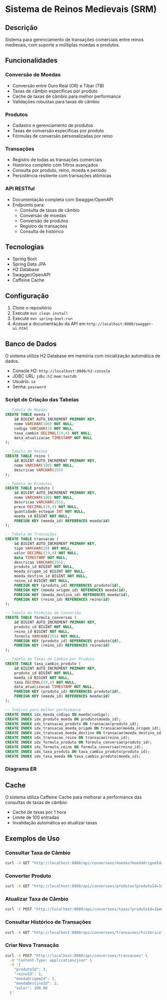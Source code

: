 # Sistema de Reinos Medievais (SRM)

## Descrição
Sistema para gerenciamento de transações comerciais entre reinos medievais, com suporte a múltiplas moedas e produtos.

## Funcionalidades

### Conversão de Moedas
- Conversão entre Ouro Real (OR) e Tibar (TB)
- Taxas de câmbio específicas por produto
- Cache de taxas de câmbio para melhor performance
- Validações robustas para taxas de câmbio

### Produtos
- Cadastro e gerenciamento de produtos
- Taxas de conversão específicas por produto
- Fórmulas de conversão personalizadas por reino

### Transações
- Registro de todas as transações comerciais
- Histórico completo com filtros avançados
- Consulta por produto, reino, moeda e período
- Persistência resiliente com transações atômicas

### API RESTful
- Documentação completa com Swagger/OpenAPI
- Endpoints para:
  - Consulta de taxas de câmbio
  - Conversão de moedas
  - Conversão de produtos
  - Registro de transações
  - Consulta de histórico

## Tecnologias
- Spring Boot
- Spring Data JPA
- H2 Database
- Swagger/OpenAPI
- Caffeine Cache

## Configuração
1. Clone o repositório
2. Execute `mvn clean install`
3. Execute `mvn spring-boot:run`
4. Acesse a documentação da API em `http://localhost:8080/swagger-ui.html`

## Banco de Dados
O sistema utiliza H2 Database em memória com inicialização automática de dados.
- Console H2: `http://localhost:8080/h2-console`
- JDBC URL: `jdbc:h2:mem:testdb`
- Usuário: `sa`
- Senha: `password`

### Script de Criação das Tabelas
```sql
-- Tabela de Moedas
CREATE TABLE moeda (
    id BIGINT AUTO_INCREMENT PRIMARY KEY,
    nome VARCHAR(100) NOT NULL,
    codigo VARCHAR(3) NOT NULL,
    taxa_cambio DECIMAL(19,4) NOT NULL,
    data_atualizacao TIMESTAMP NOT NULL
);

-- Tabela de Reinos
CREATE TABLE reino (
    id BIGINT AUTO_INCREMENT PRIMARY KEY,
    nome VARCHAR(100) NOT NULL,
    descricao VARCHAR(255)
);

-- Tabela de Produtos
CREATE TABLE produto (
    id BIGINT AUTO_INCREMENT PRIMARY KEY,
    nome VARCHAR(100) NOT NULL,
    descricao VARCHAR(255),
    preco DECIMAL(19,4) NOT NULL,
    quantidade_estoque INT NOT NULL,
    moeda_id BIGINT NOT NULL,
    FOREIGN KEY (moeda_id) REFERENCES moeda(id)
);

-- Tabela de Transações
CREATE TABLE transacao (
    id BIGINT AUTO_INCREMENT PRIMARY KEY,
    tipo VARCHAR(20) NOT NULL,
    valor DECIMAL(19,4) NOT NULL,
    data TIMESTAMP NOT NULL,
    descricao VARCHAR(255),
    produto_id BIGINT NOT NULL,
    moeda_origem_id BIGINT NOT NULL,
    moeda_destino_id BIGINT NOT NULL,
    reino_id BIGINT NOT NULL,
    FOREIGN KEY (produto_id) REFERENCES produto(id),
    FOREIGN KEY (moeda_origem_id) REFERENCES moeda(id),
    FOREIGN KEY (moeda_destino_id) REFERENCES moeda(id),
    FOREIGN KEY (reino_id) REFERENCES reino(id)
);

-- Tabela de Fórmulas de Conversão
CREATE TABLE formula_conversao (
    id BIGINT AUTO_INCREMENT PRIMARY KEY,
    produto_id BIGINT NOT NULL,
    reino_id BIGINT NOT NULL,
    formula VARCHAR(255) NOT NULL,
    FOREIGN KEY (produto_id) REFERENCES produto(id),
    FOREIGN KEY (reino_id) REFERENCES reino(id)
);

-- Tabela de Taxas de Câmbio por Produto
CREATE TABLE taxa_cambio_produto (
    id BIGINT AUTO_INCREMENT PRIMARY KEY,
    produto_id BIGINT NOT NULL,
    moeda_id BIGINT NOT NULL,
    taxa DECIMAL(19,4) NOT NULL,
    data_atualizacao TIMESTAMP NOT NULL,
    FOREIGN KEY (produto_id) REFERENCES produto(id),
    FOREIGN KEY (moeda_id) REFERENCES moeda(id)
);

-- Índices para melhor performance
CREATE INDEX idx_moeda_codigo ON moeda(codigo);
CREATE INDEX idx_produto_moeda ON produto(moeda_id);
CREATE INDEX idx_transacao_produto ON transacao(produto_id);
CREATE INDEX idx_transacao_moeda_origem ON transacao(moeda_origem_id);
CREATE INDEX idx_transacao_moeda_destino ON transacao(moeda_destino_id);
CREATE INDEX idx_transacao_reino ON transacao(reino_id);
CREATE INDEX idx_formula_produto ON formula_conversao(produto_id);
CREATE INDEX idx_formula_reino ON formula_conversao(reino_id);
CREATE INDEX idx_taxa_produto ON taxa_cambio_produto(produto_id);
CREATE INDEX idx_taxa_moeda ON taxa_cambio_produto(moeda_id);
```

### Diagrama ER

## Cache
O sistema utiliza Caffeine Cache para melhorar a performance das consultas de taxas de câmbio:
- Cache de taxas por 1 hora
- Limite de 100 entradas
- Invalidação automática ao atualizar taxas

## Exemplos de Uso

### Consultar Taxa de Câmbio
```bash
curl -X GET "http://localhost:8080/api/conversoes/moedas?moedaOrigemId=1&moedaDestinoId=2&valor=100.00"
```

### Converter Produto
```bash
curl -X GET "http://localhost:8080/api/conversoes/produtos?produtoId=1&moedaOrigemId=1&moedaDestinoId=2&valor=100.00"
```

### Atualizar Taxa de Câmbio
```bash
curl -X POST "http://localhost:8080/api/conversoes/taxas?produtoId=1&moedaOrigemId=1&moedaDestinoId=2&taxa=2.5"
```

### Consultar Histórico de Transações
```bash
curl -X GET "http://localhost:8080/api/conversoes/transacoes/historico?produtoId=1&reinoId=1&dataInicio=2024-01-01T00:00:00&dataFim=2024-12-31T23:59:59"
```

### Criar Nova Transação
```bash
curl -X POST "http://localhost:8080/api/conversoes/transacoes" \
  -H "Content-Type: application/json" \
  -d '{
    "produtoId": 1,
    "reinoId": 1,
    "moedaOrigemId": 1,
    "moedaDestinoId": 2,
    "valor": 100.00
  }'
``` 